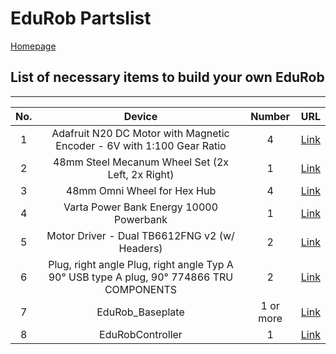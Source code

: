 # EduRob Partslist
[Homepage](https://www.imsl.fh-dortmund.de/mobile-roboter/edurob/)
## List of necessary items to build your own EduRob

---
|No.| Device | Number | URL |
|:---:|:---:|:---:|:---:|
| 1 |Adafruit N20 DC Motor with Magnetic Encoder - 6V with 1:100 Gear Ratio| 4 | [Link](https://www.mouser.de/ProductDetail/Adafruit/4639?qs=DPoM0jnrROWCfj%252BnzBxvKw%3D%3D)  |
| 2 | 48mm Steel Mecanum Wheel Set (2x Left, 2x Right)  | 1 | [Link](https://eu.robotshop.com/products/48mm-steel-mecanum-wheel-set-2x-left-2x-right)  |
| 3 | 48mm Omni Wheel for Hex Hub  |4| [Link](https://eu.robotshop.com/products/48mm-omni-wheel-hex-hub)  |
| 4 | Varta Power Bank Energy 10000 Powerbank  |1| [Link](https://www.conrad.de/de/p/varta-power-bank-energy-10000-powerbank-10000-mah-lipo-usb-c-weiss-schwarz-2338727.html?refresh=true)  |
| 5 | Motor Driver - Dual TB6612FNG v2 (w/ Headers)  |2| [Link](https://eu.robotshop.com/products/motor-driver-dual-tb6612fng-v2-headers)|
| 6 | Plug, right angle Plug, right angle Typ A 90° USB type A plug, 90° 774866 TRU COMPONENTS  |2| [Link](https://www.conrad.com/p/plug-right-angle-plug-right-angle-typ-a-90-usb-type-a-plug-90-774866-tru-components-content-1-pcs-1567163)|
| 7 | EduRob_Baseplate  |1 or more| [Link](/CAD/EduRob_Baseplate.STEP)|
| 8 | EduRobController  |1| [Link](/Doc/Partslist/README.md)|